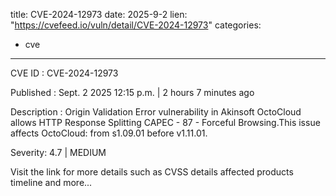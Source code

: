  
title: CVE-2024-12973
date: 2025-9-2
lien: "https://cvefeed.io/vuln/detail/CVE-2024-12973"
categories:
  - cve
---

CVE ID : CVE-2024-12973

Published :  Sept. 2
2025
12:15 p.m. | 2 hours
7 minutes ago

Description : Origin Validation Error vulnerability in Akinsoft OctoCloud allows HTTP Response Splitting
CAPEC - 87 - Forceful Browsing.This issue affects OctoCloud: from s1.09.01 before v1.11.01.

Severity: 4.7 | MEDIUM

Visit the link for more details
such as CVSS details
affected products
timeline
and more...
